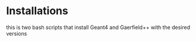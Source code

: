 # Installations 

this is two bash scripts that install Geant4 and Gaerfield++ with the desired versions
